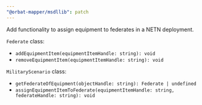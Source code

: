```yaml
---
"@orbat-mapper/msdllib": patch
---
```


Add functionality to assign equipment to federates in a NETN deployment.

`Federate` class:

- `addEquipmentItem(equipmentItemHandle: string): void`
- `removeEquipmentItem(equipmentItemHandle: string): void`

`MilitaryScenario` class:

- `getFederateOfEquipment(objectHandle: string): Federate | undefined`
- `assignEquipmentItemToFederate(equipmentItemHandle: string, federateHandle: string): void`
